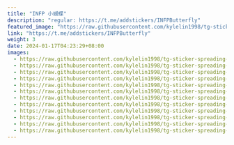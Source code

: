 ```yaml
---
title: "INFP 小蝴蝶"
description: "regular: https://t.me/addstickers/INFPButterfly"
featured_image: "https://raw.githubusercontent.com/kylelin1998/tg-sticker-spreading-worldwide-images/main/img/2ed7f563-e60c-4ca4-b05c-1180dc4c21ba.jpg"
link: "https://t.me/addstickers/INFPButterfly"
weight: 3
date: 2024-01-17T04:23:29+08:00
images:
  - https://raw.githubusercontent.com/kylelin1998/tg-sticker-spreading-worldwide-images/main/img/2ed7f563-e60c-4ca4-b05c-1180dc4c21ba.jpg
  - https://raw.githubusercontent.com/kylelin1998/tg-sticker-spreading-worldwide-images/main/img/8d750928-3cfe-482d-b32c-f2214b0cd9da.jpg
  - https://raw.githubusercontent.com/kylelin1998/tg-sticker-spreading-worldwide-images/main/img/2f5a817d-f338-4f42-8f55-c7296888eb85.jpg
  - https://raw.githubusercontent.com/kylelin1998/tg-sticker-spreading-worldwide-images/main/img/1bd34b49-f687-4342-b49a-55f57fa4ddf0.jpg
  - https://raw.githubusercontent.com/kylelin1998/tg-sticker-spreading-worldwide-images/main/img/b1947f62-edac-4da4-a025-12875cef0908.jpg
  - https://raw.githubusercontent.com/kylelin1998/tg-sticker-spreading-worldwide-images/main/img/475ef6bf-f22e-42f4-93eb-fe35dcf7fb45.jpg
  - https://raw.githubusercontent.com/kylelin1998/tg-sticker-spreading-worldwide-images/main/img/ce1a186d-085b-47f3-97ae-f948cb99cc77.jpg
  - https://raw.githubusercontent.com/kylelin1998/tg-sticker-spreading-worldwide-images/main/img/0ed8808a-e74e-499e-b27c-aa008350a59a.jpg
  - https://raw.githubusercontent.com/kylelin1998/tg-sticker-spreading-worldwide-images/main/img/456bc62e-aa80-4f90-89ed-7ab0cd6b7006.jpg
  - https://raw.githubusercontent.com/kylelin1998/tg-sticker-spreading-worldwide-images/main/img/60731049-9343-4824-b52c-9f84314ecd2a.jpg
  - https://raw.githubusercontent.com/kylelin1998/tg-sticker-spreading-worldwide-images/main/img/9e3baec9-1cd5-4385-820e-af494fcd8f1f.jpg
  - https://raw.githubusercontent.com/kylelin1998/tg-sticker-spreading-worldwide-images/main/img/4863080c-1b45-4283-8dc5-0a87f07edf05.jpg
---
```

